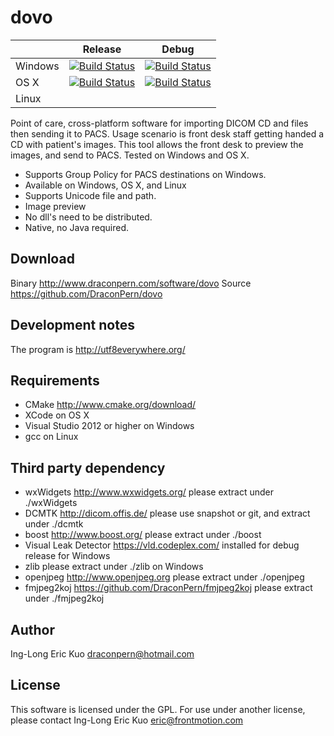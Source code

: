 # dovo
|     | Release | Debug |
| --- | --- | --- |
| Windows | [![Build Status](http://home.draconpern.com:8080/buildStatus/icon?job=dovo.win32.release)](http://home.draconpern.com:8080/job/dovo.win32.release/) | [![Build Status](http://home.draconpern.com:8080/buildStatus/icon?job=dovo.win32.debug)](http://home.draconpern.com:8080/job/dovo.win32.debug/) |
| OS X | [![Build Status](http://home.draconpern.com:8080/buildStatus/icon?job=dovo.osx.release)](http://home.draconpern.com:8080/job/dovo.osx.release/) | [![Build Status](http://home.draconpern.com:8080/buildStatus/icon?job=dovo.osx.debug)](http://home.draconpern.com:8080/job/dovo.osx.debug/) |
| Linux |    |    |

Point of care, cross-platform software for importing DICOM CD and files then sending it to PACS. Usage scenario is front desk staff getting handed a CD with patient's images.  This tool allows the front desk to preview the images, and send to PACS.  Tested on Windows and OS X.

- Supports Group Policy for PACS destinations on Windows.
- Available on Windows, OS X, and Linux
- Supports Unicode file and path.
- Image preview
- No dll's need to be distributed.
- Native, no Java required.

## Download
Binary http://www.draconpern.com/software/dovo
Source https://github.com/DraconPern/dovo

## Development notes
The program is http://utf8everywhere.org/

## Requirements
- CMake http://www.cmake.org/download/
- XCode on OS X
- Visual Studio 2012 or higher on Windows
- gcc on Linux

## Third party dependency
- wxWidgets http://www.wxwidgets.org/ please extract under ./wxWidgets
- DCMTK http://dicom.offis.de/ please use snapshot or git, and extract under ./dcmtk
- boost http://www.boost.org/ please extract under ./boost
- Visual Leak Detector https://vld.codeplex.com/ installed for debug release for Windows
- zlib please extract under ./zlib on Windows
- openjpeg http://www.openjpeg.org please extract under ./openjpeg
- fmjpeg2koj https://github.com/DraconPern/fmjpeg2koj please extract under ./fmjpeg2koj

## Author
Ing-Long Eric Kuo <draconpern@hotmail.com>

## License
This software is licensed under the GPL.  For use under another license, please contact Ing-Long Eric Kuo <eric@frontmotion.com>
